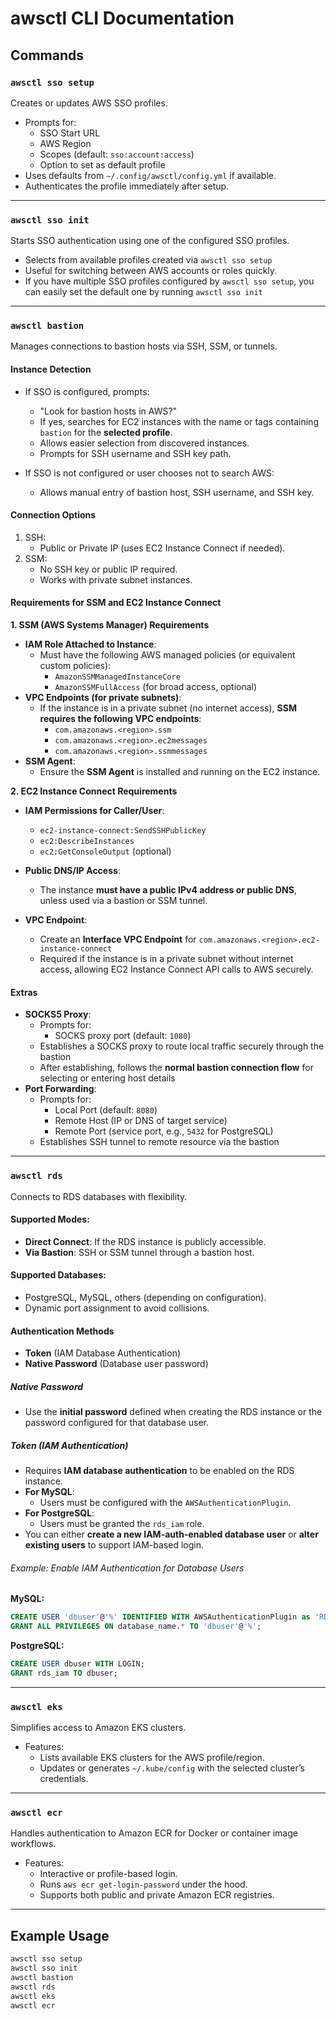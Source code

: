# awsctl CLI Documentation

## Commands

### `awsctl sso setup`
Creates or updates AWS SSO profiles.

- Prompts for:
  - SSO Start URL
  - AWS Region
  - Scopes (default: `sso:account:access`)
  - Option to set as default profile
- Uses defaults from `~/.config/awsctl/config.yml` if available.
- Authenticates the profile immediately after setup.

---

### `awsctl sso init`
Starts SSO authentication using one of the configured SSO profiles.

- Selects from available profiles created via `awsctl sso setup`
- Useful for switching between AWS accounts or roles quickly.
- If you have multiple SSO profiles configured by `awsctl sso setup`, you can easily set the default one by running `awsctl sso init`

---

### `awsctl bastion`
Manages connections to bastion hosts via SSH, SSM, or tunnels.

#### Instance Detection
- If SSO is configured, prompts:
  - "Look for bastion hosts in AWS?"
  - If yes, searches for EC2 instances with the name or tags containing `bastion` for the **selected profile**.
  - Allows easier selection from discovered instances.
  - Prompts for SSH username and SSH key path.

- If SSO is not configured or user chooses not to search AWS:
  - Allows manual entry of bastion host, SSH username, and SSH key.

#### Connection Options
1. SSH:
   - Public or Private IP (uses EC2 Instance Connect if needed).
2. SSM:
   - No SSH key or public IP required.
   - Works with private subnet instances.

#### Requirements for SSM and EC2 Instance Connect

**1. SSM (AWS Systems Manager) Requirements**
- **IAM Role Attached to Instance**:
  - Must have the following AWS managed policies (or equivalent custom policies):
    - `AmazonSSMManagedInstanceCore`
    - `AmazonSSMFullAccess` (for broad access, optional)
- **VPC Endpoints (for private subnets)**:
  - If the instance is in a private subnet (no internet access), **SSM requires the following VPC endpoints**:
    - `com.amazonaws.<region>.ssm`
    - `com.amazonaws.<region>.ec2messages`
    - `com.amazonaws.<region>.ssmmessages`
- **SSM Agent**:
  - Ensure the **SSM Agent** is installed and running on the EC2 instance.

**2. EC2 Instance Connect Requirements**
- **IAM Permissions for Caller/User**:
  - `ec2-instance-connect:SendSSHPublicKey`
  - `ec2:DescribeInstances`
  - `ec2:GetConsoleOutput` (optional)
- **Public DNS/IP Access**:
  - The instance **must have a public IPv4 address or public DNS**, unless used via a bastion or SSM tunnel.

- **VPC Endpoint**:
  - Create an **Interface VPC Endpoint** for `com.amazonaws.<region>.ec2-instance-connect`
  - Required if the instance is in a private subnet without internet access, allowing EC2 Instance Connect API calls to AWS securely.


#### Extras
- **SOCKS5 Proxy**:
  - Prompts for:
    - SOCKS proxy port (default: `1080`)
  - Establishes a SOCKS proxy to route local traffic securely through the bastion
  - After establishing, follows the **normal bastion connection flow** for selecting or entering host details
- **Port Forwarding**:
  - Prompts for:
    - Local Port (default: `8080`)
    - Remote Host (IP or DNS of target service)
    - Remote Port (service port, e.g., `5432` for PostgreSQL)
  - Establishes SSH tunnel to remote resource via the bastion

---

### `awsctl rds`
Connects to RDS databases with flexibility.

#### Supported Modes:
- **Direct Connect**: If the RDS instance is publicly accessible.
- **Via Bastion**: SSH or SSM tunnel through a bastion host.

#### Supported Databases:
- PostgreSQL, MySQL, others (depending on configuration).
- Dynamic port assignment to avoid collisions.

#### Authentication Methods
- **Token** (IAM Database Authentication)
- **Native Password** (Database user password)

##### Native Password
- Use the **initial password** defined when creating the RDS instance or the password configured for that database user.

##### Token (IAM Authentication)
- Requires **IAM database authentication** to be enabled on the RDS instance.
- **For MySQL**:
  - Users must be configured with the `AWSAuthenticationPlugin`.
- **For PostgreSQL**:
  - Users must be granted the `rds_iam` role.
- You can either **create a new IAM-auth-enabled database user** or **alter existing users** to support IAM-based login.

###### Example: Enable IAM Authentication for Database Users
**MySQL:**
```sql
CREATE USER 'dbuser'@'%' IDENTIFIED WITH AWSAuthenticationPlugin as 'RDS';
GRANT ALL PRIVILEGES ON database_name.* TO 'dbuser'@'%';
```

**PostgreSQL:**
```sql
CREATE USER dbuser WITH LOGIN;
GRANT rds_iam TO dbuser;
```
---

### `awsctl eks`
Simplifies access to Amazon EKS clusters.

- Features:
  - Lists available EKS clusters for the AWS profile/region.
  - Updates or generates `~/.kube/config` with the selected cluster’s credentials.

---

### `awsctl ecr`
Handles authentication to Amazon ECR for Docker or container image workflows.

- Features:
  - Interactive or profile-based login.
  - Runs `aws ecr get-login-password` under the hood.
  - Supports both public and private Amazon ECR registries.

---

## Example Usage

```bash
awsctl sso setup
awsctl sso init
awsctl bastion
awsctl rds
awsctl eks
awsctl ecr
